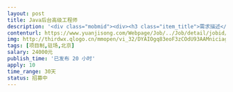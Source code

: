 ```yaml
---                
layout: post       
title: Java后台高级工程师           
description: '<div class="mobmid"><div><h3 class="item_title">需求描述</h3><p>I、需求描述：<br/>1、熟悉项目管理、软件研发过程管理.<br/>2、熟练掌握J2EE平台应用软件开发，熟悉相关产品及开发工具；<br/>3、熟练掌握mySql、Oracle、SqlServer等数据库开发与优化；<br/>4、熟悉常见软件设计工具和开发环境，如UML、PowerDesigner等；<br/>5、精通JAVA、面向对象思想，有丰富的对象建模和数据库建模经验；<br/>6、能熟练应用springMvc, springBoot , myBatis 等常用框架。<br/>7、熟悉maven模块的使用,有过分模块开发与打包的经验。<br/>8、熟悉Vue框架,APP,微信公众号, 微信小程序的开发流程。<br/>9、熟悉MUI、swiper等手机端的UI插件<br/>10、熟悉linux系统命令,可熟练在linux搭建服务器集群,安装nginx,redis,mybatis等应用.<br/>11、对接过智能硬件项目人优先<br/> <br/>二、合作方式：<br/>项目制，工作日驻场开发。</p></div><!--info end--></div>'     
contenturl: https://www.yuanjisong.com/Webpage/Job/../Job/detail/jobid/101518      
img: http://thirdwx.qlogo.cn/mmopen/vi_32/DYAIOgq83eoF3zCOdU93AAMniciagezRkd6PXxBGl0Ht9XBBQ66aYWXr8T1t7J7hpgRRLlgkia6XyUDe2z5Y9EibNg/132             
tags: [项目制,驻场,北京]            
salary: 24000元          
publish_time: '已发布 20 小时'         
apply: 10                   
time_range: 30天              
status: 招募中                  
---                 
```

